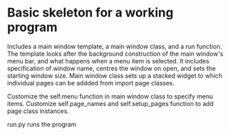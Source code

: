 # Basic skeleton for a working program

Includes a main window template, a main window class, and a run function. The template looks after the background construction of the main window's menu bar, and what happens when a menu item is selected. It includes specification of window name, centres the window on open, and sets the starting window size. Main window class sets up a stacked widget to which individual pages can be addded from import page classes.

Customize the self.menu function in main window class to specify menu items. Customize self.page_names and self.setup_pages function to add page class instances.

run.py runs the program
